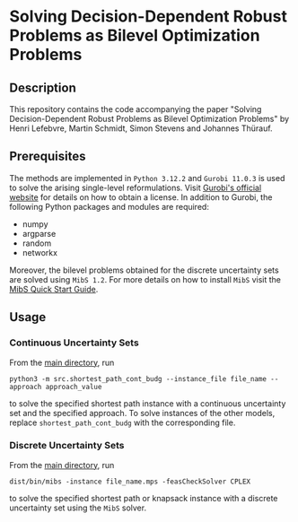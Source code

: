 # Solving Decision-Dependent Robust Problems as Bilevel Optimization Problems

## Description
This repository contains the code accompanying the paper "Solving Decision-Dependent Robust Problems as Bilevel Optimization Problems" by Henri Lefebvre, Martin Schmidt, Simon Stevens and Johannes Thürauf.

## Prerequisites
The methods are implemented in `Python 3.12.2` and `Gurobi 11.0.3` is used to solve the arising single-level reformulations. Visit [Gurobi's official website](https://www.gurobi.com/academia/academic-program-and-licenses) for details on how to obtain a license. In addition to Gurobi, the following Python packages and modules are required:

* numpy
* argparse
* random
* networkx

Moreover, the bilevel problems obtained for the discrete uncertainty sets are solved using `MibS 1.2`. For more details on how to install `MibS` visit the [MibS Quick Start Guide](https://coin-or.github.io/MibS/).

## Usage
### Continuous Uncertainty Sets
From the [main directory](./), run
```
python3 -m src.shortest_path_cont_budg --instance_file file_name --approach approach_value
```
to solve the specified shortest path instance with a continuous uncertainty set and the specified approach. To solve instances of the other models, replace `shortest_path_cont_budg` with the corresponding file.

### Discrete Uncertainty Sets
From the [main directory](./), run
```
dist/bin/mibs -instance file_name.mps -feasCheckSolver CPLEX 
```
to solve the specified shortest path or knapsack instance with a discrete uncertainty set using the `MibS` solver.
